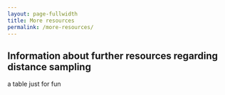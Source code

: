 ```yaml
---
layout: page-fullwidth
title: More resources
permalink: /more-resources/
---
```


## Information about further resources regarding distance sampling


a table just for fun
